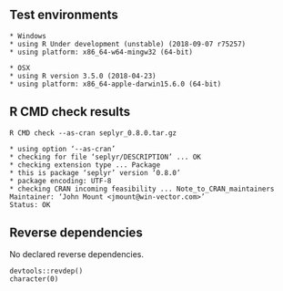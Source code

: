 

## Test environments

    * Windows
    * using R Under development (unstable) (2018-09-07 r75257)
    * using platform: x86_64-w64-mingw32 (64-bit)
 
    * OSX
    * using R version 3.5.0 (2018-04-23)
    * using platform: x86_64-apple-darwin15.6.0 (64-bit)


## R CMD check results

    R CMD check --as-cran seplyr_0.8.0.tar.gz
    
    * using option ‘--as-cran’
    * checking for file ‘seplyr/DESCRIPTION’ ... OK
    * checking extension type ... Package
    * this is package ‘seplyr’ version ‘0.8.0’
    * package encoding: UTF-8
    * checking CRAN incoming feasibility ... Note_to_CRAN_maintainers
    Maintainer: ‘John Mount <jmount@win-vector.com>’
    Status: OK

## Reverse dependencies

No declared reverse dependencies.

    devtools::revdep()
    character(0)



